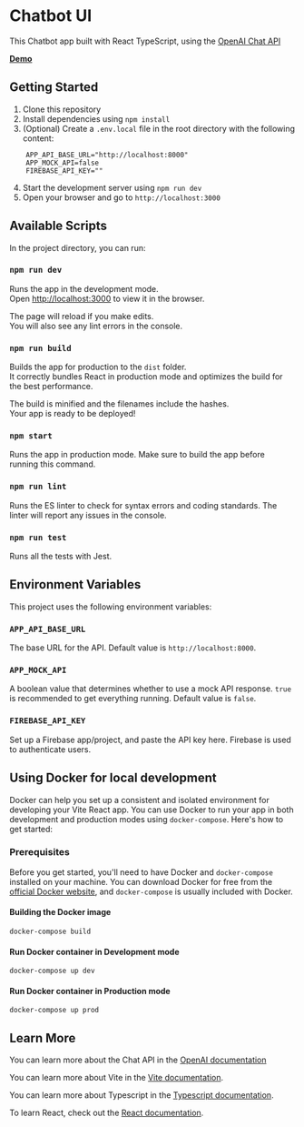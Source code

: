 # Chatbot UI

This Chatbot app built with React TypeScript, using the [OpenAI Chat API](https://platform.openai.com/docs/guides/chat)

[**Demo**](https://curious-squirrel-6fc61c.netlify.app)

## Getting Started

1.  Clone this repository
2.  Install dependencies using `npm install`
3.  (Optional) Create a `.env.local` file in the root directory with the following content:
```
    APP_API_BASE_URL="http://localhost:8000"
    APP_MOCK_API=false
    FIREBASE_API_KEY=""
```
4.  Start the development server using `npm run dev`
5.  Open your browser and go to `http://localhost:3000`

## Available Scripts

In the project directory, you can run:

### `npm run dev`

Runs the app in the development mode.<br /> Open [http://localhost:3000](http://localhost:3000/) to view it in the browser.

The page will reload if you make edits.<br /> You will also see any lint errors in the console.

### `npm run build`

Builds the app for production to the `dist` folder.<br /> It correctly bundles React in production mode and optimizes the build for the best performance.

The build is minified and the filenames include the hashes.<br /> Your app is ready to be deployed!

### `npm start`

Runs the app in production mode. Make sure to build the app before running this command.

### `npm run lint`

Runs the ES linter to check for syntax errors and coding standards. The linter will report any issues in the console.

### `npm run test`

Runs all the tests with Jest.

## Environment Variables

This project uses the following environment variables:

### `APP_API_BASE_URL`

The base URL for the API. Default value is `http://localhost:8000`.

### `APP_MOCK_API`

A boolean value that determines whether to use a mock API response. `true` is recommended to get everything running. Default value is `false`.

### `FIREBASE_API_KEY`

Set up a Firebase app/project, and paste the API key here. Firebase is used to authenticate users.

## Using Docker for local development

Docker can help you set up a consistent and isolated environment for developing your Vite React app. You can use Docker to run your app in both development and production modes using `docker-compose`. Here's how to get started:

### Prerequisites

Before you get started, you'll need to have Docker and `docker-compose` installed on your machine. You can download Docker for free from the [official Docker website](https://www.docker.com/products/docker-desktop), and `docker-compose` is usually included with Docker.

#### Building the Docker image

```
docker-compose build

```

#### Run Docker container in Development mode

```
docker-compose up dev

```

#### Run Docker container in Production mode

```
docker-compose up prod

```

## Learn More

You can learn more about the Chat API in the [OpenAI documentation](https://platform.openai.com/docs/guides/chat)

You can learn more about Vite in the [Vite documentation](https://vitejs.dev/).

You can learn more about Typescript in the [Typescript documentation](https://www.typescriptlang.org/docs/home.html).

To learn React, check out the [React documentation](https://reactjs.org/docs/getting-started.html).
